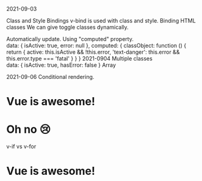 2021-09-03

Class and Style Bindings
v-bind is used with class and style.
Binding HTML classes
We can give toggle classes dynamically.
<div v-bind:class="{ active: isActive }"></div> Automatically update.
Using "computed" property.
<div v-bind:class="classObject"></div>
data: {
  isActive: true,
  error: null
},
computed: {
  classObject: function () {
    return {
      active: this.isActive && !this.error,
      'text-danger': this.error && this.error.type === 'fatal'
    }
  }
}
2021-0904
Multiple classes
<div class="static" v-bind:class="{ active: isActive, 'text-danger': hasError }"></div>
data: {
  isActive: true,
  hasError: false
}
Array
<div v-bind:class="[activeClass, errorClass]"></div>

2021-09-06
Conditional rendering.
<h1 v-if="awesome">Vue is awesome!</h1>
<h1 v-else>Oh no 😢</h1>
v-if vs v-for
<h1 v-if="awesome" v-for="OK">Vue is awesome!</h1>